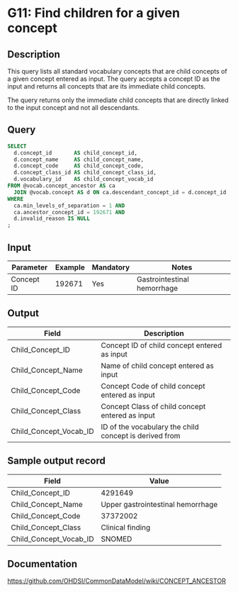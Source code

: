 <!---
Group:general
Name:G11 Find children for a given concept
Author:Patrick Ryan
CDM Version: 5.3
-->

# G11: Find children for a given concept

## Description
This query lists all standard vocabulary concepts that are child concepts of a given concept entered as input. The query accepts a concept ID as the input and returns all concepts that are its immediate child concepts.

The query returns only the immediate child concepts that are directly linked to the input concept and not all descendants.

## Query
```sql
SELECT
  d.concept_id       AS child_concept_id,
  d.concept_name     AS child_concept_name,
  d.concept_code     AS child_concept_code,
  d.concept_class_id AS child_concept_class_id,
  d.vocabulary_id    AS child_concept_vocab_id
FROM @vocab.concept_ancestor AS ca
  JOIN @vocab.concept AS d ON ca.descendant_concept_id = d.concept_id
WHERE 
  ca.min_levels_of_separation = 1 AND
  ca.ancestor_concept_id = 192671 AND
  d.invalid_reason IS NULL
;
```
## Input


| Parameter   | Example  | Mandatory | Notes                       |
| ----------  | -------  | --------- | --------------------------- |
| Concept ID  | 192671   | Yes       | Gastrointestinal hemorrhage |

## Output

| Field                  | Description                                            |
| ---------------------- | ------------------------------------------------------ |
| Child_Concept_ID       | Concept ID of child concept entered as input           |
| Child_Concept_Name     | Name of child concept entered as input                 |
| Child_Concept_Code     | Concept Code of child concept entered as input         |
| Child_Concept_Class    | Concept Class of child concept entered as input        |
| Child_Concept_Vocab_ID | ID of the vocabulary the child concept is derived from |

## Sample output record

| Field                   | Value                             |
| ----------------------- | --------------------------------- |
|  Child_Concept_ID       | 4291649                           |
|  Child_Concept_Name     | Upper gastrointestinal hemorrhage |
|  Child_Concept_Code     | 37372002                          |
|  Child_Concept_Class    | Clinical finding                  |
|  Child_Concept_Vocab_ID | SNOMED                            |

## Documentation
https://github.com/OHDSI/CommonDataModel/wiki/CONCEPT_ANCESTOR
